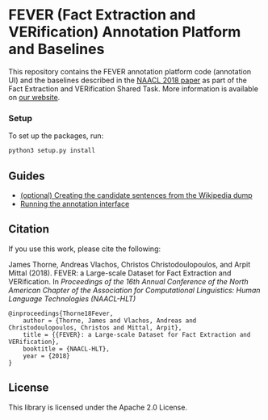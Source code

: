 # FEVER (Fact Extraction and VERification) Annotation Platform and Baselines

This repository contains the FEVER annotation platform code (annotation UI) and the baselines described in the [NAACL 2018 paper](https://arxiv.org/abs/1803.05355) as part of the Fact Extraction and VERification Shared Task. More information is available on [our website](https://sheffieldnlp.github.io/fever). 

### Setup
To set up the packages, run:
```bash
python3 setup.py install
```

## Guides

* [(optional) Creating the candidate sentences from the Wikipedia dump](src/annotation/README.md)
* [Running the annotation interface](src/dataset/README.md)




## Citation

If you use this work, please cite the following:

James Thorne, Andreas Vlachos, Christos Christodoulopoulos, and Arpit Mittal (2018). FEVER: a Large-scale Dataset for Fact Extraction and VERification. In *Proceedings of the 16th Annual Conference of the North American Chapter of the Association for Computational Linguistics: Human Language Technologies (NAACL-HLT)*

```
@inproceedings{Thorne18Fever,
    author = {Thorne, James and Vlachos, Andreas and Christodoulopoulos, Christos and Mittal, Arpit},
    title = {{FEVER}: a Large-scale Dataset for Fact Extraction and VERification},
    booktitle = {NAACL-HLT},
    year = {2018}
}
```

## License

This library is licensed under the Apache 2.0 License. 
